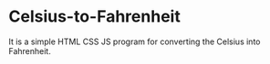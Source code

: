 # Celsius-to-Fahrenheit
It is a simple HTML CSS JS program for converting the Celsius into Fahrenheit.
